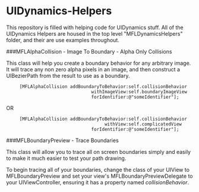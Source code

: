 UIDynamics-Helpers
==================

This repository is filled with helping code for UIDynamics stuff. All of the UIDynamics Helpers are housed in the top level "MFLDynamicsHelpers" folder, and their are use examples throughout.


###MFLAlphaCollision - Image To Boundary - Alpha Only Collisions

This class will help you create a boundary behavior for any arbitrary image. It will trace any non zero alpha pixels in an image, and then construct a UIBezierPath from the result to use as a boundary.

         [MFLAlphaCollision addBoundaryToBehavior:self.collisionBehavior
                                    withImageView:self.boundaryImageView
                                    forIdentifier:@"someIdentifier"];
                               
OR

         [MFLAlphaCollision addBoundaryToBehavior:self.collisionBehavior
                                         withView:self.complicatedView
                                    forIdentifier:@"someIdentifier"];

###MFLBoundaryPreview - Trace Boundaries

This class will allow you to trace all on screen boundaries simply and easily to make it much easier to test your path drawing. 

To begin tracing all of your boundaries, change the class of your UIView to MFLBoundaryPreview and set your view's MFLBoundaryPreviewDelegate to your UIViewController, ensuring it has a property named *collisionBehavior*. 


